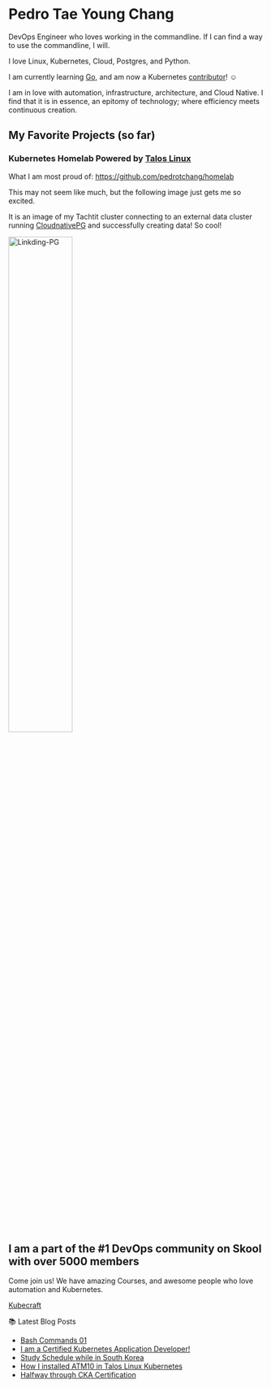 # Pedro Tae Young Chang

DevOps Engineer who loves working in the commandline. If I can find a way to use the commandline, I will.

I love Linux, Kubernetes, Cloud, Postgres, and Python.

I am currently learning [Go](https://go.dev), and am now a Kubernetes [contributor](https://github.com/kubernetes-sigs/contributor-playground/pull/1729)! ☺️

I am in love with automation, infrastructure, architecture, and Cloud Native. I find that it is in essence, an 
epitomy of technology; where efficiency meets continuous creation.

## My Favorite Projects (so far)

### Kubernetes Homelab Powered by [Talos Linux](https://talos.dev)

What I am most proud of:
<https://github.com/pedrotchang/homelab>

This may not seem like much, but the following image just gets me so excited.

It is an image of my Tachtit cluster connecting to an external data cluster running [CloudnativePG](https://cloudnative-pg.io) 
and successfully creating data! So cool!

<img src="https://assets.skool.com/f/2f523fa360354d2cbcc24b516ba54816/212b8ad04ee245e1a450500cefbfaa62eb33df3f7b184bc2b02da38f9e9f1bc0" width="50%" alt="Linkding-PG">

## I am a part of the #1 DevOps community on Skool with over 5000 members

Come join us! We have amazing Courses, and awesome people who love automation and Kubernetes.

[Kubecraft](https://www.skool.com/kubecraft/about?ref=a62f54d29cbe4c4dba2dc0980fd3019c)

📚 Latest Blog Posts
<!-- BLOG-POST-LIST:START -->
- [Bash Commands 01](https://pedrotchang.dev/posts/bash-commands-01/)
- [I am a Certified Kubernetes Application Developer!](https://pedrotchang.dev/posts/ckad/)
- [Study Schedule while in South Korea](https://pedrotchang.dev/posts/sk-certs-contract/)
- [How I installed ATM10 in Talos Linux Kubernetes](https://pedrotchang.dev/posts/minecraft/)
- [Halfway through CKA Certification](https://pedrotchang.dev/posts/halfway-cka-cert/)
<!-- BLOG-POST-LIST:END -->

